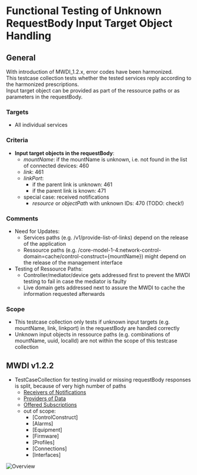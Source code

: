 # Functional Testing of Unknown RequestBody Input Target Object Handling

## General
With introduction of MWDI_1.2.x, error codes have been harmonized.  
This testcase collection tests whether the tested services reply according to the harmonized prescriptions.  
Input target object can be provided as part of the ressource paths or as parameters in the requestBody.

### Targets
- All individual services

### Criteria
- **Input target objects in the requestBody**:
  - *mountName*: if the mountName is unknown, i.e. not found in the list of connected devices: 460
  - *link*: 461
  - *linkPort*:
    - if the parent link is unknown: 461
    - if the parent link is known: 471
  - special case: received notifications
    - *resource* or *objectPath* with unknown IDs: 470 (TODO: check!)  

### Comments  
- Need for Updates:  
  - Services paths (e.g. /v1/provide-list-of-links) depend on the release of the application  
  - Ressource paths (e.g. /core-model-1-4:network-control-domain=cache/control-construct={mountName}) might depend on the release of the management interface  
- Testing of Ressource Paths:  
  - Controller/mediator/device gets addressed first to prevent the MWDI testing to fail in case the mediator is faulty  
  - Live domain gets addressed next to assure the MWDI to cache the information requested afterwards

### Scope
- This testcase collection only tests if unknown input targets (e.g. mountName, link, linkport) in the requestBody are handled correctly
- Unknown input objects in ressource paths (e.g. combinations of mountName, uuid, localId) are not within the scope of this testcase collection

## MWDI v1.2.2  
- TestCaseCollection for testing invalid or missing requestBody responses is split, because of very high number of paths  
  - [Receivers of Notifications](./v1.2.2/Receiver/)  
  - [Providers of Data](./v1.2.2/Dataprovider/)  
  - [Offered Subscriptions](./v1.2.2/Subscriptions/)  
  - out of scope:
    - [ControlConstruct]  
    - [Alarms]  
    - [Equipment]  
    - [Firmware]  
    - [Profiles]  
    - [Connections]  
    - [Interfaces]  

![Overview](./mwdi+diagram.unknownRequestBodyInputTargetObject.png)  


